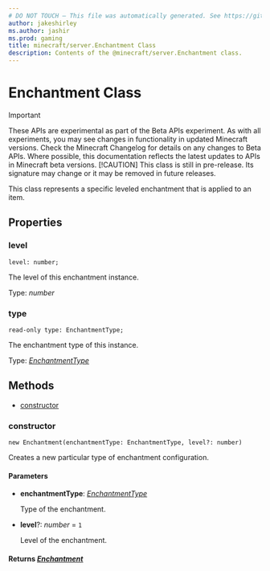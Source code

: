 ```yaml
---
# DO NOT TOUCH — This file was automatically generated. See https://github.com/mojang/minecraftapidocsgenerator to modify descriptions, examples, etc.
author: jakeshirley
ms.author: jashir
ms.prod: gaming
title: minecraft/server.Enchantment Class
description: Contents of the @minecraft/server.Enchantment class.
---
```

# Enchantment Class
>[!IMPORTANT]
>These APIs are experimental as part of the Beta APIs experiment. As with all experiments, you may see changes in functionality in updated Minecraft versions. Check the Minecraft Changelog for details on any changes to Beta APIs. Where possible, this documentation reflects the latest updates to APIs in Minecraft beta versions.
> [!CAUTION]
> This class is still in pre-release.  Its signature may change or it may be removed in future releases.

This class represents a specific leveled enchantment that is applied to an item.

## Properties

### **level**
`level: number;`

The level of this enchantment instance.

Type: *number*

### **type**
`read-only type: EnchantmentType;`

The enchantment type of this instance.

Type: [*EnchantmentType*](EnchantmentType.md)

## Methods
- [constructor](#constructor)

### **constructor**
`
new Enchantment(enchantmentType: EnchantmentType, level?: number)
`

Creates a new particular type of enchantment configuration.

#### **Parameters**
- **enchantmentType**: [*EnchantmentType*](EnchantmentType.md)
  
  Type of the enchantment.
- **level**?: *number* = `1`
  
  Level of the enchantment.

#### **Returns** [*Enchantment*](Enchantment.md)
